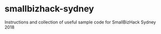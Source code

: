 # smallbizhack-sydney
Instructions and collection of useful sample code for SmallBizHack Sydney 2018
